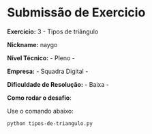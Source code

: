 # Submissão de Exercicio

**Exercicio:** 3 - Tipos de triângulo

**Nickname:** naygo

**Nível Técnico:** - Pleno -

**Empresa:** - Squadra Digital -

**Dificuldade de Resolução:** - Baixa -

**Como rodar o desafio**:

Use o comando abaixo:

```bash
python tipos-de-triangulo.py
```
